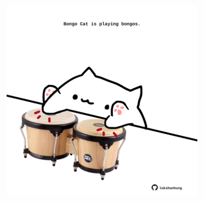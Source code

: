 <!-- built at 07/08/2023, 17:00:54 UTC -->
<p align="center">
  <img width="500" height="500" src="./ReadmeImage.svg">
</p>
